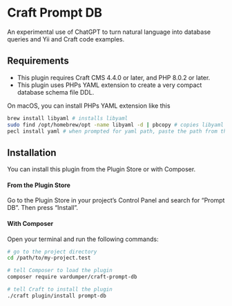 # Craft Prompt DB

An experimental use of ChatGPT to turn natural language into database queries and Yii and Craft code examples.

## Requirements

- This plugin requires Craft CMS 4.4.0 or later, and PHP 8.0.2 or later.
- This plugin uses PHPs YAML extension to create a very compact database schema file DDL.

On macOS, you can install PHPs YAML extension like this

```bash
brew install libyaml # installs libyaml
sudo find /opt/homebrew/opt -name libyaml -d | pbcopy # copies libyaml path to clipboard
pecl install yaml # when prompted for yaml path, paste the path from the clipboard
```

## Installation

You can install this plugin from the Plugin Store or with Composer.

#### From the Plugin Store

Go to the Plugin Store in your project’s Control Panel and search for “Prompt DB”. Then press “Install”.

#### With Composer

Open your terminal and run the following commands:

```bash
# go to the project directory
cd /path/to/my-project.test

# tell Composer to load the plugin
composer require vardumper/craft-prompt-db

# tell Craft to install the plugin
./craft plugin/install prompt-db
```
